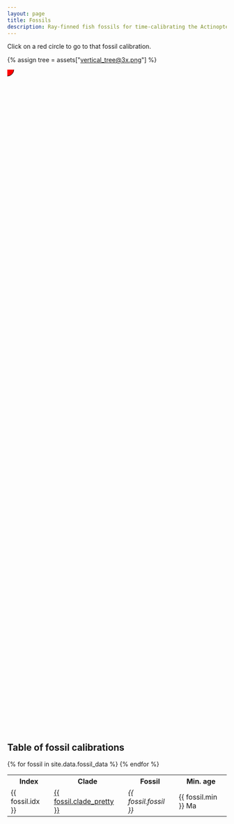 ```yaml
---
layout: page
title: Fossils
description: Ray-finned fish fossils for time-calibrating the Actinopterygii phylogeny. Inclues node placements, fossil locality, and taxonomic authorities.
---
```


<style>
.svg-container {
    display: inline-block;
    position: relative;
    width: 100%;
    padding-bottom: 300%;
    vertical-align: middle;
    overflow: hidden;
    background-size: contain;
    background-image: url('{% asset vertical_tree@1x.png @optim @path %}');
}

@media
only screen and (-webkit-min-device-pixel-ratio: 1.25),
only screen and (   min--moz-device-pixel-ratio: 1.25),
only screen and (     -o-min-device-pixel-ratio: 5/4),
only screen and (        min-device-pixel-ratio: 1.25),
only screen and (                min-resolution: 1.25dppx) {
    .svg-container {
        background-image: url('{% asset vertical_tree@2x.png @optim @path %}');
    };
}

@media
only screen and (-webkit-min-device-pixel-ratio: 2.25),
only screen and (   min--moz-device-pixel-ratio: 2.25),
only screen and (     -o-min-device-pixel-ratio: 9/4),
only screen and (        min-device-pixel-ratio: 2.25),
only screen and (                min-resolution: 2.25dppx) {
    .svg-container {
        background-image: url('{% asset vertical_tree@3x.png @optim @path %}');
    };
}

.svg-content {
    display: inline-block;
    position: absolute;
    top: 0;
    left: 0;
}
</style>

Click on a red circle to go to that fossil calibration.

{% assign tree = assets["vertical_tree@3x.png"] %}

<div class="svg-container">
<svg id="example1" xmlns="http://www.w3.org/2000/svg" xmlns:xlink="http://www.w3.org/1999/xlink" preserveAspectRatio="xMinYMin meet" class="svg-content" viewBox="0 0 {{ tree.dimensions.width }} {{ tree.dimensions.height }}">
{% for fossil in site.data.fossil_data %}
<a xlink:href="{{ "/fossils/" | append: fossil.slug | relative_url }}" class="svg-tooltip">
  <title>{{ fossil.fossil }} ({{ fossil.min }} Ma)</title>
  <circle cx="{{ fossil.devx }}" cy="{{ fossil.devy }}" r="15" fill="red" stroke="black" />
</a>
{% endfor %}
</svg>
</div>

## Table of fossil calibrations

<table>
<tr><th>Index</th><th>Clade</th><th>Fossil</th><th>Min. age</th></tr>
{% for fossil in site.data.fossil_data %}
<tr>
    <td>{{ fossil.idx }}</td>
    <td><a href="{{ "/fossils/" | append: fossil.slug | relative_url }}">{{ fossil.clade_pretty }}</a></td>
    <td><em>{{ fossil.fossil }}</em></td>
    <td>{{ fossil.min }} Ma</td>
</tr>
{% endfor %}
</table>
